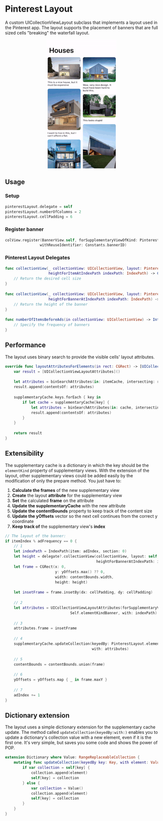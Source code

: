 # Pinterest Layout
A custom UICollectionViewLayout subclass that implements a layout used in the Pinterest app. The layout supports the placement of banners that are full sized cells "breaking" the waterfall layout.

<p align="center">
<img src="demo.gif">
</p>

## Usage
### Setup
```swift
pinterestLayout.delegate = self
pinterestLayout.numberOfColumns = 2
pinterestLayout.cellPadding = 6
```
### Register banner
```swift
colView.register(BannerView.self, forSupplementaryViewOfKind: PinterestLayout.elementKindBanner,
                withReuseIdentifier: Constants.bannerID)
```
### Pinterest Layout Delegates
```swift
func collectionView(_ collectionView: UICollectionView, layout: PinterestLayout,
                    heightForItemAtIndexPath indexPath: IndexPath) -> CGFloat {
    // Return the desired cell size
}

func collectionView(_ collectionView: UICollectionView, layout: PinterestLayout,
                    heightForBannerAtIndexPath indexPath: IndexPath) -> CGFloat {
    // Return the height of the banner
}

func numberOfItemsBeforeAds(in collectionView: UICollectionView) -> Int {
    // Specify the frequency of banners
}
```
## Performance
The layout uses binary search to provide the visible cells' layout attributes.

```swift
override func layoutAttributesForElements(in rect: CGRect) -> [UICollectionViewLayoutAttributes]? {
    var result = [UICollectionViewLayoutAttributes]()
    
    let attributes = binSearchAttributes(in: itemCache, intersecting: rect)
    result.append(contentsOf: attributes)
    
    supplementaryCache.keys.forEach { key in
        if let cache = supplementaryCache[key] {
            let attributes = binSearchAttributes(in: cache, intersecting: rect)
            result.append(contentsOf: attributes)
        }
    }
        
    return result
}
```
## Extensibility
The supplementary cache is a dictionary in which the key should be the `elementKind` property of supplementary views. With the extension of the layout, other supplementary views could be added easily by the modification of only the prepare method. You just have to:
1) **Calculate the frames** of the new supplementary view
2) **Create** the layout **attribute** for the supplementary view
3) **Set** the calculated **frame** on the attribute
4) **Update the supplementaryCache** with the new attribute
5) **Update the contentBounds** property to keep track of the content size
6) **Update the yOffsets** vector so the next cell continues from the correct y coordinate
7) **Keep track of** the supplementary view's **index**

```swift
// The layout of the banner:
if itemIndex % adFrequency == 0 {
    // 1
    let indexPath = IndexPath(item: adIndex, section: 0)
    let height = delegate?.collectionView(collectionView, layout: self,
                                          heightForBannerAtIndexPath: indexPath) ?? 200
    let frame = CGRect(x: 0,
                       y: yOffsets.max() ?? 0,
                       width: contentBounds.width,
                       height: height)
    
    let insetFrame = frame.insetBy(dx: cellPadding, dy: cellPadding)
    
    // 2
    let attributes = UICollectionViewLayoutAttributes(forSupplementaryViewOfKind:
                              Self.elementKindBanner, with: indexPath)
                                                
    // 3
    attributes.frame = insetFrame
    
    // 4
    supplementaryCache.updateCollection(keyedBy: PinterestLayout.elementKindBanner, 
                                        with: attributes)
    
    // 5
    contentBounds = contentBounds.union(frame)
    
    // 6
    yOffsets = yOffsets.map { _ in frame.maxY }
    
    // 7
    adIndex += 1
}
```

## Dictionary extension
The layout uses a simple dictionary extension for the supplementary cache update. The method called `updateCollection(keyedBy:with:)`  enables you to update a dictionary's collection value with a new element, even if it is the first one. It's very simple, but saves you some code and shows the power of POP.

```swift
extension Dictionary where Value: RangeReplaceableCollection {
    mutating func updateCollection(keyedBy key: Key, with element: Value.Element) {
        if var collection = self[key] {
            collection.append(element)
            self[key] = collection
        } else {
            var collection = Value()
            collection.append(element)
            self[key] = collection
        }
    }
}
```
